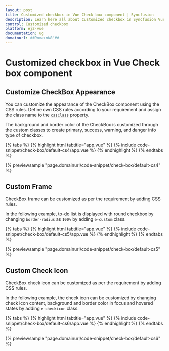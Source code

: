 ```yaml
---
layout: post
title: Customized checkbox in Vue Check box component | Syncfusion
description: Learn here all about Customized checkbox in Syncfusion Vue Check box component of Syncfusion Essential JS 2 and more.
control: Customized checkbox 
platform: ej2-vue
documentation: ug
domainurl: ##DomainURL##
---
```


# Customized checkbox in Vue Check box component

## Customize CheckBox Appearance

You can customize the appearance of the CheckBox component using the CSS rules. Define own CSS rules according to your requirement and assign the class name to the [`cssClass`](https://ej2.syncfusion.com/vue/documentation/api/check-box/#cssclass) property.

The background and border color of the CheckBox is customized through the custom classes to create primary, success, warning, and danger info type of checkbox.

{% tabs %}
{% highlight html tabtitle="app.vue" %}
{% include code-snippet/check-box/default-cs4/app.vue %}
{% endhighlight %}
{% endtabs %}
        
{% previewsample "page.domainurl/code-snippet/check-box/default-cs4" %}

## Custom Frame

CheckBox frame can be customized as per the requirement by adding CSS rules.

In the following example, to-do list is displayed with round checkbox by changing `border-radius` as `100%` by adding `e-custom` class.

{% tabs %}
{% highlight html tabtitle="app.vue" %}
{% include code-snippet/check-box/default-cs5/app.vue %}
{% endhighlight %}
{% endtabs %}
        
{% previewsample "page.domainurl/code-snippet/check-box/default-cs5" %}

## Custom Check Icon

CheckBox check icon can be customized as per the requirement by adding CSS rules.

In the following example, the check icon can be customized by changing check icon content, background and border color in focus and hovered states by adding `e-checkicon` class.

{% tabs %}
{% highlight html tabtitle="app.vue" %}
{% include code-snippet/check-box/default-cs6/app.vue %}
{% endhighlight %}
{% endtabs %}
        
{% previewsample "page.domainurl/code-snippet/check-box/default-cs6" %}